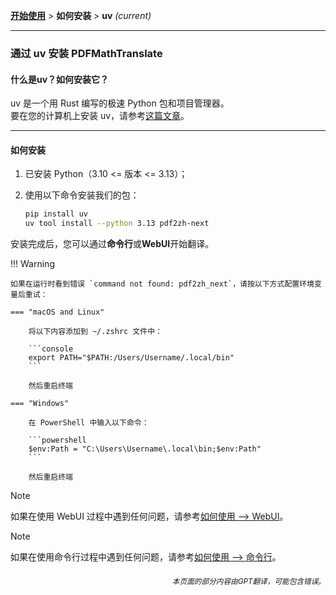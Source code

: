 [**开始使用**](./getting-started.md) > **如何安装** > **uv** _(current)_

---

### 通过 uv 安装 PDFMathTranslate

#### 什么是uv？如何安装它？

uv 是一个用 Rust 编写的极速 Python 包和项目管理器。
<br>
要在您的计算机上安装 uv，请参考[这篇文章](https://docs.astral.sh/uv/getting-started/installation/)。

---

#### 如何安装

1. 已安装 Python（3.10 <= 版本 <= 3.13）；

2. 使用以下命令安装我们的包：

    ```bash
    pip install uv
    uv tool install --python 3.13 pdf2zh-next
    ```

安装完成后，您可以通过**命令行**或**WebUI**开始翻译。

!!! Warning

    如果在运行时看到错误 `command not found: pdf2zh_next`，请按以下方式配置环境变量后重试：

    === "macOS and Linux"

        将以下内容添加到 ~/.zshrc 文件中：

        ```console
        export PATH="$PATH:/Users/Username/.local/bin"
        ```

        然后重启终端

    === "Windows"

        在 PowerShell 中输入以下命令：

        ```powershell
        $env:Path = "C:\Users\Username\.local\bin;$env:Path"
        ```

        然后重启终端

> [!NOTE]
> 如果在使用 WebUI 过程中遇到任何问题，请参考[如何使用 --> WebUI](./USAGE_webui.md)。

> [!NOTE]
> 如果在使用命令行过程中遇到任何问题，请参考[如何使用 --> 命令行](./USAGE_commandline.md)。

<div align="right"> 
<h6><small>本页面的部分内容由GPT翻译，可能包含错误。</small></h6>